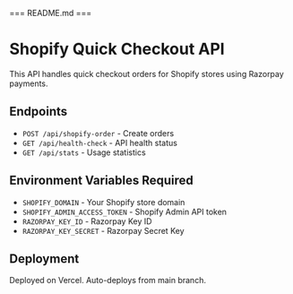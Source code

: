 === README.md ===
# Shopify Quick Checkout API

This API handles quick checkout orders for Shopify stores using Razorpay payments.

## Endpoints

- `POST /api/shopify-order` - Create orders
- `GET /api/health-check` - API health status
- `GET /api/stats` - Usage statistics

## Environment Variables Required

- `SHOPIFY_DOMAIN` - Your Shopify store domain
- `SHOPIFY_ADMIN_ACCESS_TOKEN` - Shopify Admin API token
- `RAZORPAY_KEY_ID` - Razorpay Key ID
- `RAZORPAY_KEY_SECRET` - Razorpay Secret Key

## Deployment

Deployed on Vercel. Auto-deploys from main branch.
